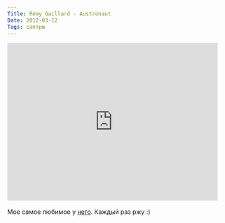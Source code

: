 ```yaml
---
Title: Rémy Gaillard - Austronaut
Date: 2012-03-12
Tags: саптрю
---
```


<div class="text"><iframe width="480" height="360" src="http://www.youtube.com/embed/GAONkS06LFU?wmode=transparent" frameborder="0" allowfullscreen="allowfullscreen"></iframe><br /><br />
Мое самое любимое у <a href="http://www.youtube.com/user/nqtv">него</a>. Каждый раз ржу :)</div>